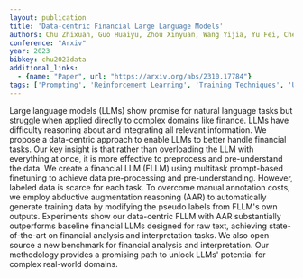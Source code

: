 ```yaml
---
layout: publication
title: 'Data-centric Financial Large Language Models'
authors: Chu Zhixuan, Guo Huaiyu, Zhou Xinyuan, Wang Yijia, Yu Fei, Chen Hong, Xu Wanqing, Lu Xin, Cui Qing, Li Longfei, Zhou Jun, Li Sheng
conference: "Arxiv"
year: 2023
bibkey: chu2023data
additional_links:
  - {name: "Paper", url: "https://arxiv.org/abs/2310.17784"}
tags: ['Prompting', 'Reinforcement Learning', 'Training Techniques', 'Uncategorized']
---
```

Large language models (LLMs) show promise for natural language tasks but struggle when applied directly to complex domains like finance. LLMs have difficulty reasoning about and integrating all relevant information. We propose a data-centric approach to enable LLMs to better handle financial tasks. Our key insight is that rather than overloading the LLM with everything at once, it is more effective to preprocess and pre-understand the data. We create a financial LLM (FLLM) using multitask prompt-based finetuning to achieve data pre-processing and pre-understanding. However, labeled data is scarce for each task. To overcome manual annotation costs, we employ abductive augmentation reasoning (AAR) to automatically generate training data by modifying the pseudo labels from FLLM's own outputs. Experiments show our data-centric FLLM with AAR substantially outperforms baseline financial LLMs designed for raw text, achieving state-of-the-art on financial analysis and interpretation tasks. We also open source a new benchmark for financial analysis and interpretation. Our methodology provides a promising path to unlock LLMs' potential for complex real-world domains.

